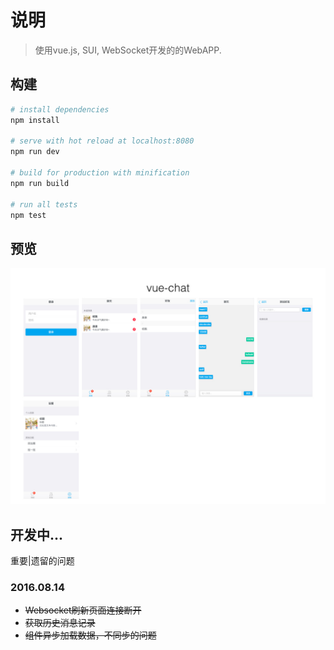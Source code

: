 # 说明

> 使用vue.js, SUI, WebSocket开发的的WebAPP.

## 构建

``` bash
# install dependencies
npm install

# serve with hot reload at localhost:8080
npm run dev

# build for production with minification
npm run build

# run all tests
npm test
```

## 预览

![preview](https://github.com/aaronzjc/vue-chat/blob/master/imgs/vue-chat.jpeg)

## 开发中...

重要|遗留的问题

### 2016.08.14

* ~~Websocket刷新页面连接断开~~
* ~~获取历史消息记录~~
* ~~组件异步加载数据，不同步的问题~~
